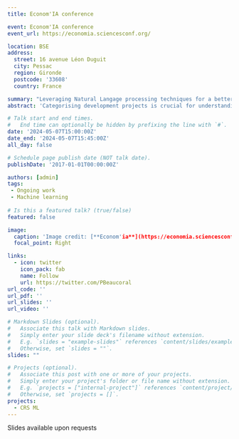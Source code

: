 ```yaml
---
title: Econom'IA conference

event: Econom'IA conference
event_url: https://economia.sciencesconf.org/

location: BSE
address:
  street: 16 avenue Léon Duguit
  city: Pessac
  region: Gironde
  postcode: '33608'
  country: France

summary: "Leveraging Natural Langage processing techniques for a better classification of development projects: a case study using OECD CRS dataset."
abstract: 'Categorising development projects is crucial for understanding donors' aid strategies, recipients' priorities, and on-the-ground actions. While the OECD CRS provides a rich source of information on development strategies, it falls short in informing project categories due to its reporting process based on self-declared main objectives. This research employs an innovative approach that combines Machine Learning (ML) techniques, specifically Natural Language Processing (NLP), to categorise development projects based on their narrative descriptions. The study utilises the Organisation for Economic Co-operation and Development's (OECD) Creditor Reporting System (CRS) dataset, which provides a rich source of project narratives from diverse sectors (approx. 5.5 million projects).'

# Talk start and end times.
#   End time can optionally be hidden by prefixing the line with `#`.
date: '2024-05-07T15:00:00Z'
date_end: '2024-05-07T15:45:00Z'
all_day: false

# Schedule page publish date (NOT talk date).
publishDate: '2017-01-01T00:00:00Z'

authors: [admin]
tags:
 - Ongoing work 
 - Machine learning
 
# Is this a featured talk? (true/false)
featured: false

image:
  caption: 'Image credit: [**Econom'ia**](https://economia.sciencesconf.org/)'
  focal_point: Right

links:
  - icon: twitter
    icon_pack: fab
    name: Follow
    url: https://twitter.com/PBeaucoral
url_code: ''
url_pdf: ''
url_slides: ''
url_video: ''

# Markdown Slides (optional).
#   Associate this talk with Markdown slides.
#   Simply enter your slide deck's filename without extension.
#   E.g. `slides = "example-slides"` references `content/slides/example-slides.md`.
#   Otherwise, set `slides = ""`.
slides: ""

# Projects (optional).
#   Associate this post with one or more of your projects.
#   Simply enter your project's folder or file name without extension.
#   E.g. `projects = ["internal-project"]` references `content/project/deep-learning/index.md`.
#   Otherwise, set `projects = []`.
projects:
  - CRS ML
---
```


Slides available upon requests
